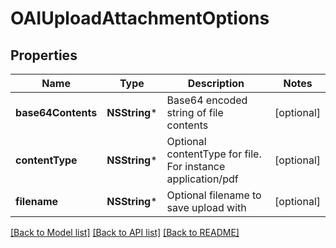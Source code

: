 # OAIUploadAttachmentOptions

## Properties
Name | Type | Description | Notes
------------ | ------------- | ------------- | -------------
**base64Contents** | **NSString*** | Base64 encoded string of file contents | [optional] 
**contentType** | **NSString*** | Optional contentType for file. For instance application/pdf | [optional] 
**filename** | **NSString*** | Optional filename to save upload with | [optional] 

[[Back to Model list]](../README.md#documentation-for-models) [[Back to API list]](../README.md#documentation-for-api-endpoints) [[Back to README]](../README.md)


